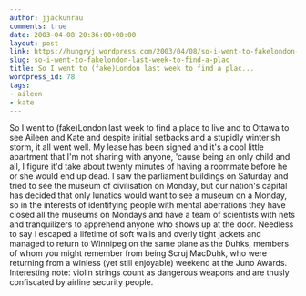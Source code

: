 ```yaml
---
author: jjackunrau
comments: true
date: 2003-04-08 20:36:00+00:00
layout: post
link: https://hungryj.wordpress.com/2003/04/08/so-i-went-to-fakelondon-last-week-to-find-a-plac/
slug: so-i-went-to-fakelondon-last-week-to-find-a-plac
title: So I went to (fake)London last week to find a plac...
wordpress_id: 78
tags:
- aileen
- kate
---
```


So I went to (fake)London last week to find a place to live and to Ottawa to see Aileen and Kate and despite initial setbacks and a stupidly winterish storm, it all went well.  My lease has been signed and it's a cool little apartment that I'm not sharing with anyone, 'cause being an only child and all, I figure it'd take about twenty minutes of having a roommate before he or she would end up dead.  I saw the parliament buildings on Saturday and tried to see the museum of civilisation on Monday, but our nation's capital has decided that only lunatics would want to see a museum on a Monday, so in the interests of identifying people with mental aberrations they have closed all the museums on Mondays and have a team of scientists with nets and tranquilizers to apprehend anyone who shows up at the door.  Needless to say I escaped a lifetime of soft walls and overly tight jackets and managed to return to Winnipeg on the same plane as the Duhks, members of whom you might remember from being Scruj MacDuhk, who were returning from a winless (yet still enjoyable) weekend at the Juno Awards.  Interesting note: violin strings count as dangerous weapons and are thusly confiscated by airline security people.
